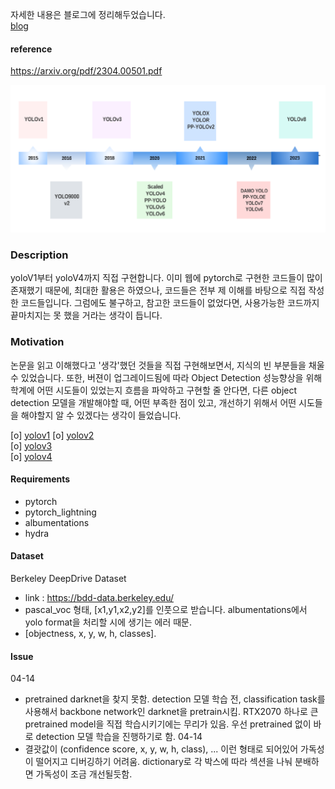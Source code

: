 자세한 내용은 블로그에 정리해두었습니다.  
[blog](https://silvercity.notion.site)

#### reference
https://arxiv.org/pdf/2304.00501.pdf  


![img](img/yolo_timeline.png)  

### Description
yoloV1부터 yoloV4까지 직접 구현합니다. 이미 웹에 pytorch로 구현한 코드들이 많이 존재했기 때문에, 최대한 활용은 하였으나, 코드들은 전부 제 이해를 바탕으로 직접 작성한 코드들입니다. 
그럼에도 불구하고, 참고한 코드들이 없었다면, 사용가능한 코드까지 끝마치지는 못 했을 거라는 생각이 듭니다.  

### Motivation
논문을 읽고 이해했다고 '생각'했던 것들을 직접 구현해보면서, 지식의 빈 부분들을 채울 수 있었습니다. 또한, 버젼이 업그레이드됨에 따라 Object Detection 성능향상을 위해 학계에 어떤 시도들이 있었는지 흐름을 파악하고 구현할 줄 안다면, 다른 object detection 모델을 개발해야할 때, 어떤 부족한 점이 있고, 개선하기 위해서 어떤 시도들을 해야할지 알 수 있겠다는 생각이 들었습니다.   

[o] [yolov1](YOLOv1/README.md)
[o] [yolov2](YOLOv2/README.md)  
[o] [yolov3](YOLOv3/README.md)  
[o] [yolov4](YOLOv4/README.md)



#### Requirements
- pytorch
- pytorch_lightning
- albumentations
- hydra  

#### Dataset
Berkeley DeepDrive Dataset  
- link : https://bdd-data.berkeley.edu/  
- pascal_voc 형태, [x1,y1,x2,y2]를 인풋으로 받습니다. albumentations에서 yolo format을 처리할 시에 생기는 에러 때문.  
- [objectness, x, y, w, h, classes].


#### Issue
04-14  
- pretrained darknet을 찾지 못함. detection 모델 학습 전, classification task를 사용해서 backbone network인 darknet을 pretrain시킴. RTX2070 하나로 큰 pretrained model을 직접 학습시키기에는 무리가 있음. 우선 pretrained 없이 바로 detection 모델 학습을 진행하기로 함.
04-14  
- 결괏값이 (confidence score, x, y, w, h, class), ...  이런 형태로 되어있어 가독성이 떨어지고 디버깅하기 어려움. dictionary로 각 박스에 따라 섹션을 나눠 분배하면 가독성이 조금 개선될듯함.  